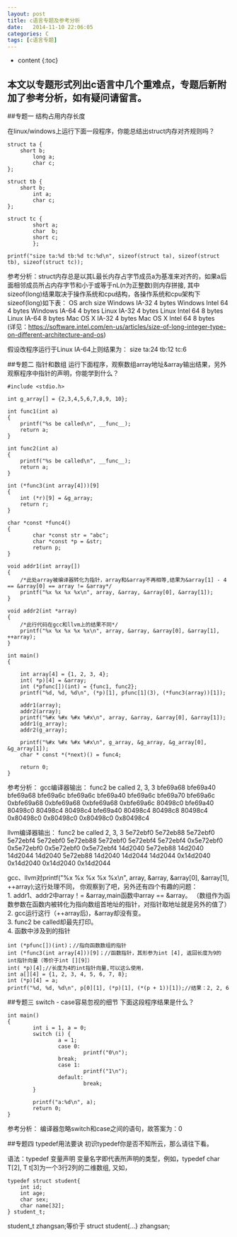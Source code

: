 ```yaml
---
layout: post
title: c语言专题及参考分析
date:   2014-11-10 22:06:05
categories: C
tags: [c语言专题]
---
```


* content
{:toc}

本文以专题形式列出c语言中几个重难点，专题后新附加了参考分析，如有疑问请留言。
---
<!--more-->

##专题一 结构占用内存长度

在linux/windows上运行下面一段程序，你能总结出struct内存对齐规则吗？
```
struct ta {
	short b;
        long a;
        char c;
};

struct tb {
	short b;
        int a;
        char c;
};

struct tc {
        short a;
        char  b;
        short c;
        };

printf("size ta:%d tb:%d tc:%d\n", sizeof(struct ta), sizeof(struct tb), sizeof(struct tc));
```
参考分析：struct内存总是以其L最长内存占字节成员a为基准来对齐的，如果a后面相邻成员所占内存字节和小于或等于nL(n为正整数)则内存拼接,
其中sizeof(long)结果取决于操作系统和cpu结构，各操作系统和cpu架构下sizeof(long)如下表：
 OS           arch           size
Windows       IA-32        4 bytes
Windows       Intel 64     4 bytes
Windows       IA-64        4 bytes
Linux         IA-32        4 bytes
Linux         Intel 64     8 bytes
Linux         IA-64        8 bytes
Mac OS X      IA-32        4 bytes
Mac OS X      Intel 64     8 bytes  
(详见：https://software.intel.com/en-us/articles/size-of-long-integer-type-on-different-architecture-and-os)

假设改程序运行于Linux IA-64上则结果为：
size ta:24 tb:12 tc:6

##专题二 指针和数组
运行下面程序，观察数组array地址&array输出结果，另外观察程序中指针的声明，你能学到什么？

```
#include <stdio.h>

int g_array[] = {2,3,4,5,6,7,8,9, 10};

int func1(int a)
{
	printf("%s be called\n", __func__);
	return a;
}

int func2(int a)
{
	printf("%s be called\n", __func__);
	return a;
}

int (*func3(int array[4]))[9]
{
	int (*r)[9] = &g_array;
	return r;
}

char *const *func4()
{
        char *const str = "abc";
        char *const *p = &str;
        return p;
}

void addr1(int array[]) 
{
	/*此处array被编译器转化为指针，array和&array不再相等,结果为&array[1] - 4 == &array[0] == array != &array*/
	printf("%x %x %x %x\n", array, &array, &array[0], &array[1]);
}

void addr2(int *array) 
{
	/*此行代码在gcc和llvm上的结果不同*/
	printf("%x %x %x %x %x\n", array, &array, &array[0], &array[1], ++array);
}

int main()
{
	
	int array[4] = {1, 2, 3, 4};
	int( *p)[4] = &array;
	int (*pfunc[])(int) = {func1, func2};
	printf("%d, %d, %d\n", (*p)[1], pfunc[1](3), (*func3(array))[1]);
	
	addr1(array);
	addr2(array);
	printf("%#x %#x %#x %#x\n", array, &array, &array[0], &array[1]);
	addr1(g_array);
	addr2(g_array);

	printf("%#x %#x %#x %#x\n", g_array, &g_array, &g_array[0], &g_array[1]);	
	char * const *(*next)() = func4;
	
	return 0;
}
```
参考分析：
gcc编译器输出：
func2 be called
2, 3, 3
bfe69a68 bfe69a40 bfe69a68 bfe69a6c
bfe69a6c bfe69a40 bfe69a6c bfe69a70 bfe69a6c
0xbfe69a68 0xbfe69a68 0xbfe69a68 0xbfe69a6c
80498c0 bfe69a40 80498c0 80498c4
80498c4 bfe69a40 80498c4 80498c8 80498c4
0x80498c0 0x80498c0 0x80498c0 0x80498c4

llvm编译器输出：
func2 be called
2, 3, 3
5e72ebf0 5e72eb88 5e72ebf0 5e72ebf4
5e72ebf0 5e72eb88 5e72ebf0 5e72ebf4 5e72ebf4
0x5e72ebf0 0x5e72ebf0 0x5e72ebf0 0x5e72ebf4
14d2040 5e72eb88 14d2040 14d2044
14d2040 5e72eb88 14d2040 14d2044 14d2044
0x14d2040 0x14d2040 0x14d2040 0x14d2044

gcc、llvm对printf("%x %x %x %x %x\n", array, &array, &array[0], &array[1], ++array);这行处理不同，
你观察到了吧，另外还有四个有趣的问题：
<br>1. addr1、addr2中array！= &array,main函数中array == &array。
（数组作为函数参数在函数内被转化为指向数组首地址的指针，对指针取地址就是另外的值了）
<br>2. gcc运行这行（++array后)，&array却没有变。
<br>3. func2 be called却最先打印。
<br>4. 函数中涉及到的指针

```
int (*pfunc[])(int)；//指向函数数组的指针
int (*func3(int array[4]))[9]；//函数指针，其形参为int [4], 返回长度为9的int指针向量（等价于int [][9]）
int( *p)[4];//长度为4的int指针向量,可以这么使用，
int a[][4] = {1, 2, 3, 4, 5, 6, 7, 8};
int (*p)[4] = a;
printf("%d, %d, %d\n", p[0][1], (*p)[1], (*(p + 1))[1]);//结果：2, 2, 6
```

##专题三 switch - case容易忽视的细节
下面这段程序结果是什么？
```
int main()
{
        int i = 1, a = 0;
        switch (i) {
                a = 1;
                case 0:
                        printf("0\n");
                break;
                case 1:
                        printf("1\n");
                default:
                        break;
        }

        printf("a:%d\n", a);
        return 0;
}
```
参考分析：
编译器忽略switch和case之间的语句，故答案为：0

##专题四 typedef用法要诀
初识typedef你是否不知所云，那么请往下看。

语法：typedef 变量声明
变量名字即代表所声明的类型，例如，typedef char T[2], T t[3]为一个3行2列的二维数组,
又如，
```
typedef struct student{
	int id;
	int age;
	char sex;
	char name[32];
} student_t;
``` 
student_t zhangsan;等价于 struct student{...} zhangsan;      

